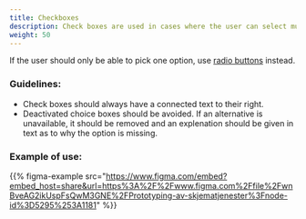 ```yaml
---
title: Checkboxes
description: Check boxes are used in cases where the user can select multiple alternatives in a list of options.
weight: 50
---
```

If the user should only be able to pick one option, use [radio buttons](../radiobutton/) instead.

### Guidelines:
- Check boxes should always have a connected text to their right. 
- Deactivated choice boxes should be avoided. If an alternative is unavailable, it should be removed and an explenation should be given in text as to why the option is missing. 

### Example of use:

{{% figma-example src="https://www.figma.com/embed?embed_host=share&url=https%3A%2F%2Fwww.figma.com%2Ffile%2FwnBveAG2ikUspFsQwM3GNE%2FPrototyping-av-skjematjenester%3Fnode-id%3D5295%253A1181" %}}
